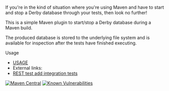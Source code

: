 If you're in the kind of situation where you're using Maven and have to start and stop a Derby database through your tests, then look no further!

This is a simple Maven plugin to start/stop a Derby database during a Maven build.

The produced database is stored to the underlying file system and is available for inspection after the tests have finished executing.

Usage
* [USAGE](https://github.com/carlspring/derby-maven-plugin/blob/master/USAGE)
* External links:
 * [REST test add integration tests](http://nigel-eke.com/unit-integration-testing-rest-services/rest-test-add-integration-tests/)


[![Maven Central](https://maven-badges.herokuapp.com/maven-central/org.carlspring.maven/derby-maven-plugin/badge.svg)](https://maven-badges.herokuapp.com/maven-central/org.carlspring.maven/derby-maven-plugin)
[![Known Vulnerabilities](https://snyk.io/test/github/carlspring/derby-maven-plugin/badge.svg)](https://snyk.io/test/github/carlspring/derby-maven-plugin/)

